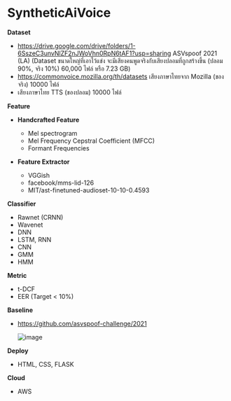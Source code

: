 # SyntheticAiVoice
**Dataset**
  - https://drive.google.com/drive/folders/1-6SszeC3unvNlZF2nJWoVhn0RpN6tAF1?usp=sharing ASVspoof 2021 (LA) (Dataset ขนาดใหญ่ที่เอาไว้แข่ง จะมีเสียงคนพูดจริงกับเสียงปลอมที่ถูกสร้างขึ้น (ปลอม 90%, จริง 10%) 60,000 ไฟล์ หรือ 7.23 GB)
  - https://commonvoice.mozilla.org/th/datasets เสียงภาษาไทยจาก Mozilla (ของจริง) 10000 ไฟล์
  - เสียงภาษาไทย TTS (ของปลอม) 10000 ไฟล์

**Feature**

  - **Handcrafted Feature**
    - Mel spectrogram
    - Mel Frequency Cepstral Coefficient (MFCC)
    - Formant Frequencies

  - **Feature Extractor**
    - VGGish
    - facebook/mms-lid-126
    - MIT/ast-finetuned-audioset-10-10-0.4593

    
**Classifier**

  - Rawnet (CRNN)
  - Wavenet
  - DNN
  - LSTM, RNN
  - CNN
  - GMM
  - HMM

**Metric**
  - t-DCF
  - EER (Target < 10%)

**Baseline**
  - https://github.com/asvspoof-challenge/2021
    
    ![image](https://github.com/TakdanaiG/SyntheticAiVoice/assets/112264938/ac0a47b2-ce93-4e3e-834e-888c3757f179)


**Deploy** 
  - HTML, CSS, FLASK

**Cloud**
  - AWS
